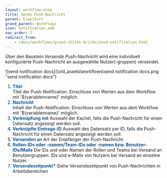 ```yaml
---
layout: workflow-step
title: Sende Push-Nachricht
parent: Erweitert
grand_parent: Workflows
icon: notification_add
nav_order: 7
redirect_from:
    - /docs/workflows/grand-childs-bricks/send-notification.html
---
```


Über den Baustein _Versende Push-Nachricht_ wird eine individuell konfigurierte Push-Nachricht an ausgewählte Nutzer(-gruppen) versendet.

![send notification docs](\old_assets\workflows\send notification docs.png "send notification docs")

1. <span style="color:#0b5394">**Titel**</span>  
   Titel der Push-Notification. Einschluss von Werten aus dem Workflow mit '${variablenname}' möglich.
2. <span style="color:#0b5394">**Nachricht**</span>  
   Inhalt der Push-Notification. Einschluss von Werten aus dem Workflow mit '${variablenname}' möglich.
3. <span style="color:#0b5394">**Verknüpfung mit**</span>
   Auswahl der Kachel, falls die Push-Nachricht für einen Datensatz angezeigt werden soll.
4. <span style="color:#0b5394">**Verknüpfte Eintrags-ID**</span>
   Auswahl des Datensatz per ID, falls die Push-Nachricht für einen Datensatz angezeigt werden soll.
5. <span style="color:#0b5394">**Versenden an**</span>
   Art der Empfänger der Push-Nachricht.
6. <span style="color:#0b5394">**Rollen-IDs oder -namen/Team-IDs oder -namen bzw. Benutzer-IDs/Mails**</span>
   Die IDs und oder Namen der Rollen und Teams bei Versand an Benutzergruppen.
   IDs und e-Mails von Nutzern bei Versand an einzelne Nutzer.
7. <span style="color:#0b5394">**Versendezeitpunkt\***</span>
   Siehe Versendezeitpunkt von Push-Nachrichten in Arbeitsbereichen
